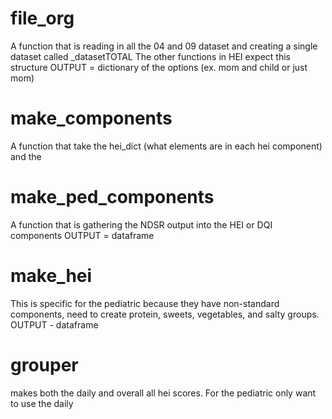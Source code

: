 # file_org
A function that is reading in all the 04 and 09 dataset and creating a single dataset called _datasetTOTAL
The other functions in HEI expect this structure
OUTPUT = dictionary of the options (ex. mom and child or just mom)
# make_components
A function that take the hei_dict (what elements are in each hei component) and the

# make_ped_components
A function that is gathering the NDSR output into the HEI or DQI components
OUTPUT = dataframe

# make_hei
This is specific for the pediatric because they have non-standard components, need to create protein, sweets, vegetables, and salty groups.
OUTPUT - dataframe

# grouper
makes both the daily and overall all hei scores. For the pediatric only want to use the daily 
